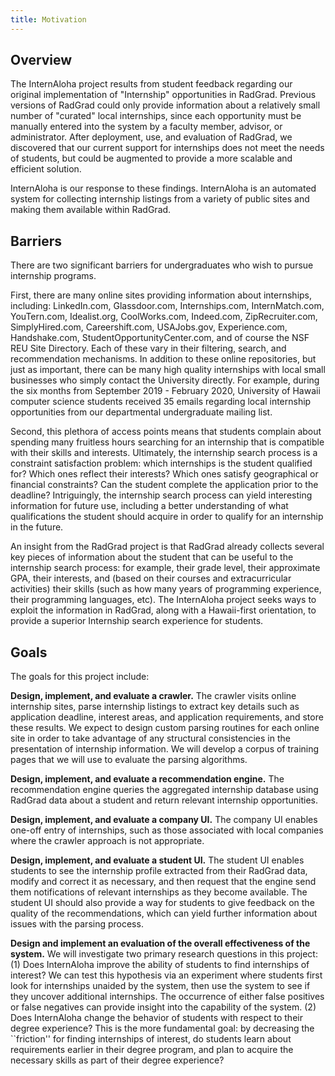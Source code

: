 ```yaml
---
title: Motivation
---
```


## Overview

The InternAloha project results from student feedback regarding our original implementation of "Internship" opportunities in RadGrad.  Previous versions of RadGrad could only provide information about a relatively small number of "curated" local internships, since each opportunity must be manually entered into the system by a faculty member, advisor, or administrator. After deployment, use, and evaluation of RadGrad, we discovered that our current support for internships does not meet the needs of students, but could be augmented to provide a more scalable and efficient solution.

InternAloha is our response to these findings. InternAloha is an automated system for collecting internship listings from a variety of public sites and making them available within RadGrad.

## Barriers

There are two significant barriers for undergraduates who wish to pursue internship programs.

First, there are many online sites providing information about internships, including: LinkedIn.com, Glassdoor.com, Internships.com, InternMatch.com, YouTern.com, Idealist.org, CoolWorks.com, Indeed.com, ZipRecruiter.com, SimplyHired.com, Careershift.com, USAJobs.gov, Experience.com, Handshake.com, StudentOpportunityCenter.com, and of course the NSF REU Site Directory.  Each of these vary in their filtering, search, and recommendation mechanisms. In addition to these online repositories, but just as important, there can be many high quality internships with local small businesses who simply contact the University directly.  For example, during the six months from September 2019 - February 2020, University of Hawaii computer science students received 35 emails regarding local internship opportunities from our departmental undergraduate mailing list.

Second, this plethora of access points means that students complain about spending many fruitless hours searching for an internship that is compatible with their skills and interests. Ultimately, the internship search process is a constraint satisfaction problem: which internships is the student qualified for? Which ones reflect their interests? Which ones satisfy geographical or financial constraints?  Can the student complete the application prior to the deadline? Intriguingly, the internship search process can yield interesting information for future use, including a better understanding of what qualifications the student should acquire in order to qualify for an internship in the future.

An insight from the RadGrad project is that RadGrad already collects several key pieces of information about the student that can be useful to the internship search process: for example, their grade level, their approximate GPA, their interests, and (based on their courses and extracurricular activities) their skills (such as how many years of programming experience, their programming languages, etc). The InternAloha project seeks ways to exploit the information in RadGrad, along with a Hawaii-first orientation, to provide a superior Internship search experience for students.

## Goals

The goals for this project include:

**Design, implement, and evaluate a crawler.** The crawler visits online internship sites, parse internship listings to extract key details such as application deadline, interest areas, and application requirements, and store these results. We expect to design custom parsing routines for each online site in order to take advantage of any structural consistencies in the presentation of internship information. We will develop a corpus of training pages that we will use to evaluate the parsing algorithms.

**Design, implement, and evaluate a recommendation engine.** The recommendation engine queries the aggregated internship database using RadGrad data about a student and return relevant internship opportunities.

**Design, implement, and evaluate a company UI.** The company UI enables one-off entry of internships, such as those associated with local companies where the crawler approach is not appropriate.

**Design, implement, and evaluate a student UI.** The student UI enables students to see the internship profile extracted from their RadGrad data, modify and correct it as necessary, and then request that the engine send them notifications of relevant internships as they become available. The student UI should also provide a way for students to give feedback on the quality of the recommendations, which can yield further information about issues with the parsing process.

**Design and implement an evaluation of the overall effectiveness of the system.** We will investigate two primary research questions in this project: (1) Does InternAloha improve the ability of students to find internships of interest?  We can test this hypothesis via an experiment where students first look for internships unaided by the system, then use the system to see if they uncover additional internships. The occurrence of either false positives or false negatives can provide insight into the capability of the system.  (2) Does InternAloha change the behavior of students with respect to their degree experience? This is the more fundamental goal: by decreasing the ``friction'' for finding internships of interest, do students learn about requirements earlier in their degree program, and plan to acquire the necessary skills as part of their degree experience?



